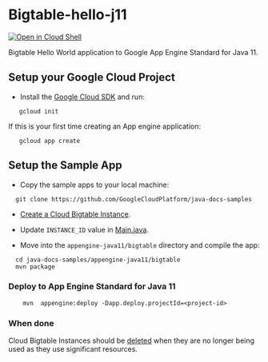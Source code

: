 Bigtable-hello-j11
=================

<a href="https://console.cloud.google.com/cloudshell/open?git_repo=https://github.com/GoogleCloudPlatform/java-docs-samples&page=editor&open_in_editor=appengine-java11/bigtable/README.md">
<img alt="Open in Cloud Shell" src ="http://gstatic.com/cloudssh/images/open-btn.png"></a>

Bigtable Hello World application to Google App Engine Standard for Java 11.

## Setup your Google Cloud Project
- Install the [Google Cloud SDK](https://cloud.google.com/sdk/) and run:
```
   gcloud init
```
If this is your first time creating an App engine application:
```
   gcloud app create
```

## Setup the Sample App

- Copy the sample apps to your local machine:
```
  git clone https://github.com/GoogleCloudPlatform/java-docs-samples
```
- [Create a Cloud Bigtable Instance](https://cloud.google.com/bigtable/docs/creating-instance).

- Update `INSTANCE_ID` value in [Main.java](src/main/java/com/example.bigtable/Main.java).

- Move into the `appengine-java11/bigtable` directory and compile the app:
```
  cd java-docs-samples/appengine-java11/bigtable
  mvn package
```

### Deploy to App Engine Standard for Java 11
```
    mvn  appengine:deploy -Dapp.deploy.projectId=<project-id>
```

### When done

Cloud Bigtable Instances should be [deleted](https://cloud.google.com/bigtable/docs/deleting-instance)
when they are no longer being used as they use significant resources.
